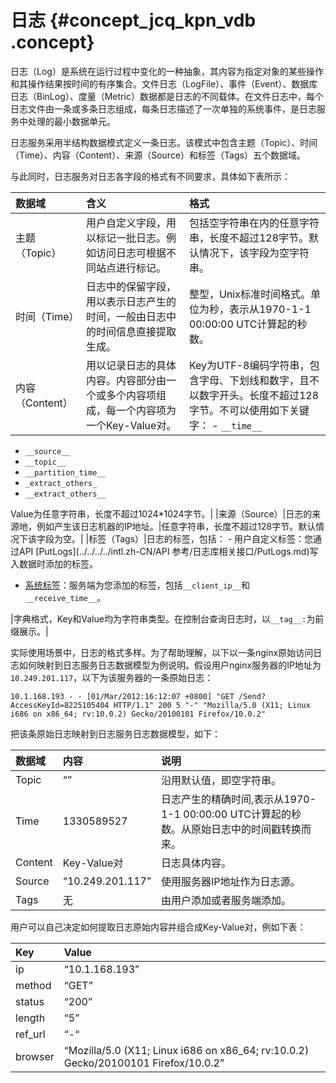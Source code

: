 # 日志 {#concept_jcq_kpn_vdb .concept}

日志（Log）是系统在运行过程中变化的一种抽象，其内容为指定对象的某些操作和其操作结果按时间的有序集合。文件日志（LogFile）、事件（Event）、数据库日志（BinLog）、度量（Metric）数据都是日志的不同载体。在文件日志中，每个日志文件由一条或多条日志组成，每条日志描述了一次单独的系统事件，是日志服务中处理的最小数据单元。

日志服务采用半结构数据模式定义一条日志。该模式中包含主题（Topic）、时间（Time）、内容（Content）、来源（Source）和标签（Tags）五个数据域。

与此同时，日志服务对日志各字段的格式有不同要求，具体如下表所示：

|数据域|含义|格式|
|:--|:-|:-|
|主题（Topic）|用户自定义字段，用以标记一批日志。例如访问日志可根据不同站点进行标记。|包括空字符串在内的任意字符串，长度不超过128字节。默认情况下，该字段为空字符串。|
|时间（Time）|日志中的保留字段，用以表示日志产生的时间，一般由日志中的时间信息直接提取生成。|整型，Unix标准时间格式。单位为秒，表示从1970-1-1 00:00:00 UTC计算起的秒数。|
|内容（Content）|用以记录日志的具体内容。内容部分由一个或多个内容项组成，每一个内容项为一个Key-Value对。|Key为UTF-8编码字符串，包含字母、下划线和数字，且不以数字开头。长度不超过128字节。不可以使用如下关键字： -   `__time__`
-   `__source__`
-   `__topic__`
-   `__partition_time__`
-   `_extract_others_`
-   `__extract_others__`

 Value为任意字符串，长度不超过1024\*1024字节。|
|来源（Source）|日志的来源地，例如产生该日志机器的IP地址。|任意字符串，长度不超过128字节。默认情况下该字段为空。|
|标签（Tags）|日志的标签，包括： -   用户自定义标签：您通过API [PutLogs](../../../../intl.zh-CN/API 参考/日志库相关接口/PutLogs.md)写入数据时添加的标签。
-   [系统标签](../../../../intl.zh-CN/用户指南/准备工作/操作Logstore.md#ul_ubv_lws_cfb)：服务端为您添加的标签，包括`__client_ip__`和`__receive_time__`。

 |字典格式，Key和Value均为字符串类型。在控制台查询日志时，以`__tag__:`为前缀展示。|

实际使用场景中，日志的格式多样。为了帮助理解，以下以一条nginx原始访问日志如何映射到日志服务日志数据模型为例说明。假设用户nginx服务器的IP地址为`10.249.201.117`，以下为该服务器的一条原始日志：

``` {#codeblock_ecx_ewo_lur}
10.1.168.193 - - [01/Mar/2012:16:12:07 +0800] "GET /Send?AccessKeyId=8225105404 HTTP/1.1" 200 5 "-" "Mozilla/5.0 (X11; Linux i686 on x86_64; rv:10.0.2) Gecko/20100101 Firefox/10.0.2"
```

把该条原始日志映射到日志服务日志数据模型，如下：

|数据域|内容|说明|
|:--|:-|:-|
|Topic|“”|沿用默认值，即空字符串。|
|Time|1330589527|日志产生的精确时间,表示从1970-1-1 00:00:00 UTC计算起的秒数。从原始日志中的时间戳转换而来。|
|Content|Key-Value对|日志具体内容。|
|Source|“10.249.201.117”|使用服务器IP地址作为日志源。|
|Tags|无|由用户添加或者服务端添加。|

用户可以自己决定如何提取日志原始内容并组合成Key-Value对，例如下表：

|Key|Value|
|:--|:----|
|ip|“10.1.168.193”|
|method|“GET”|
|status|“200”|
|length|“5”|
|ref\_url|“-“|
|browser|“Mozilla/5.0 \(X11; Linux i686 on x86\_64; rv:10.0.2\) Gecko/20100101 Firefox/10.0.2”|

